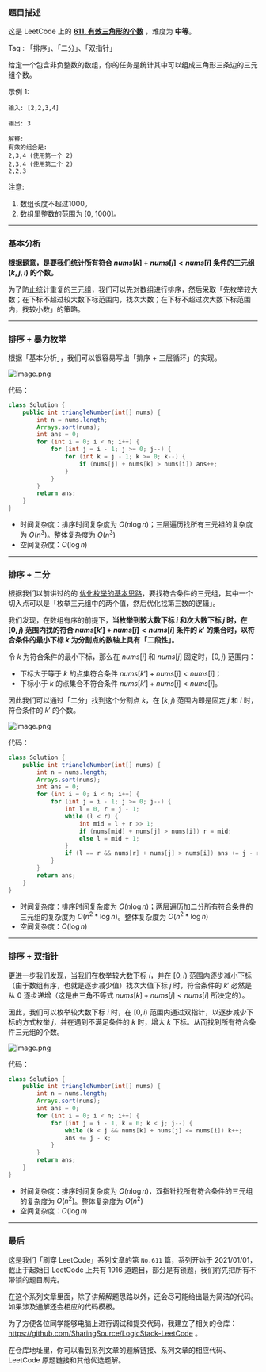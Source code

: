 ### 题目描述

这是 LeetCode 上的 **[611. 有效三角形的个数](https://leetcode-cn.com/problems/valid-triangle-number/solution/gong-shui-san-xie-yi-ti-san-jie-jian-dan-y1we/)** ，难度为 **中等**。

Tag : 「排序」、「二分」、「双指针」



给定一个包含非负整数的数组，你的任务是统计其中可以组成三角形三条边的三元组个数。

示例 1:
```
输入: [2,2,3,4]

输出: 3

解释:
有效的组合是: 
2,3,4 (使用第一个 2)
2,3,4 (使用第二个 2)
2,2,3
```
注意:
1. 数组长度不超过1000。
2. 数组里整数的范围为 [0, 1000]。

---

### 基本分析

**根据题意，是要我们统计所有符合 $nums[k] + nums[j] < nums[i]$ 条件的三元组 $(k,j,i)$ 的个数。**

为了防止统计重复的三元组，我们可以先对数组进行排序，然后采取「先枚举较大数；在下标不超过较大数下标范围内，找次大数；在下标不超过次大数下标范围内，找较小数」的策略。

---

### 排序 + 暴力枚举

根据「基本分析」，我们可以很容易写出「排序 + 三层循环」的实现。

![image.png](https://pic.leetcode-cn.com/1628041336-DQRrzs-image.png)

代码：
```Java
class Solution {
    public int triangleNumber(int[] nums) {
        int n = nums.length;
        Arrays.sort(nums);
        int ans = 0;
        for (int i = 0; i < n; i++) {
            for (int j = i - 1; j >= 0; j--) {
                for (int k = j - 1; k >= 0; k--) {
                    if (nums[j] + nums[k] > nums[i]) ans++;
                }
            }
        }
        return ans;
    }
}
```
* 时间复杂度：排序时间复杂度为 $O(n\log{n})$；三层遍历找所有三元祖的复杂度为 $O(n^3)$。整体复杂度为 $O(n^3)$
* 空间复杂度：$O(\log{n})$

---

### 排序 + 二分

根据我们以前讲过的的 [优化枚举的基本思路](https://leetcode-cn.com/problems/number-of-submatrices-that-sum-to-target/solution/gong-shui-san-xie-you-hua-mei-ju-de-ji-b-uttw/)，要找符合条件的三元组，其中一个切入点可以是「枚举三元组中的两个值，然后优化找第三数的逻辑」。

我们发现，在数组有序的前提下，**当枚举到较大数下标 $i$ 和次大数下标 $j$ 时，在 $[0, j)$ 范围内找的符合 $nums[k'] + nums[j] < nums[i]$ 条件的 $k'$ 的集合时，以符合条件的最小下标 $k$ 为分割点的数轴上具有「二段性」。**

令 $k$ 为符合条件的最小下标，那么在 $nums[i]$ 和 $nums[j]$ 固定时，$[0,j)$ 范围内：

* 下标大于等于 $k$ 的点集符合条件 $nums[k'] + nums[j] < nums[i]$；
* 下标小于 $k$ 的点集合不符合条件 $nums[k'] + nums[j] < nums[i]$。

因此我们可以通过「二分」找到这个分割点 $k$，在 $[k,j)$ 范围内即是固定 $j$ 和 $i$ 时，符合条件的 $k'$ 的个数。

![image.png](https://pic.leetcode-cn.com/1628042353-NOhtVW-image.png)

代码：
```Java
class Solution {
    public int triangleNumber(int[] nums) {
        int n = nums.length;
        Arrays.sort(nums);
        int ans = 0;
        for (int i = 0; i < n; i++) {
            for (int j = i - 1; j >= 0; j--) {
                int l = 0, r = j - 1;
                while (l < r) {
                    int mid = l + r >> 1;
                    if (nums[mid] + nums[j] > nums[i]) r = mid;
                    else l = mid + 1;
                }
                if (l == r && nums[r] + nums[j] > nums[i]) ans += j - r;
            }
        }
        return ans;
    }
}
```
* 时间复杂度：排序时间复杂度为 $O(n\log{n})$；两层遍历加二分所有符合条件的三元组的复杂度为 $O(n^2*\log{n})$。整体复杂度为 $O(n^2*\log{n})$
* 空间复杂度：$O(\log{n})$

---

### 排序 + 双指针

更进一步我们发现，当我们在枚举较大数下标 $i$，并在 $[0, i)$ 范围内逐步减小下标（由于数组有序，也就是逐步减少值）找次大值下标 $j$ 时，符合条件的 $k'$ 必然是从 $0$ 逐步递增（这是由三角不等式 $nums[k] + nums[j] < nums[i]$ 所决定的）。

因此，我们可以枚举较大数下标 $i$ 时，在 $[0, i)$ 范围内通过双指针，以逐步减少下标的方式枚举 $j$，并在遇到不满足条件的 $k$ 时，增大 $k$ 下标。从而找到所有符合条件三元组的个数。

![image.png](https://pic.leetcode-cn.com/1628042821-ZkLRvc-image.png)

代码：
```Java
class Solution {
    public int triangleNumber(int[] nums) {
        int n = nums.length;
        Arrays.sort(nums);
        int ans = 0;
        for (int i = 0; i < n; i++) {
            for (int j = i - 1, k = 0; k < j; j--) {
                while (k < j && nums[k] + nums[j] <= nums[i]) k++;
                ans += j - k;
            }
        }
        return ans;
    }
}
```
* 时间复杂度：排序时间复杂度为 $O(n\log{n})$，双指针找所有符合条件的三元组的复杂度为 $O(n^2)$。整体复杂度为 $O(n^2)$
* 空间复杂度：$O(\log{n})$

---

### 最后

这是我们「刷穿 LeetCode」系列文章的第 `No.611` 篇，系列开始于 2021/01/01，截止于起始日 LeetCode 上共有 1916 道题目，部分是有锁题，我们将先把所有不带锁的题目刷完。

在这个系列文章里面，除了讲解解题思路以外，还会尽可能给出最为简洁的代码。如果涉及通解还会相应的代码模板。

为了方便各位同学能够电脑上进行调试和提交代码，我建立了相关的仓库：https://github.com/SharingSource/LogicStack-LeetCode 。

在仓库地址里，你可以看到系列文章的题解链接、系列文章的相应代码、LeetCode 原题链接和其他优选题解。

